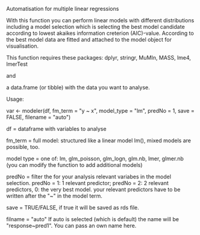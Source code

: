 Automatisation for multiple linear regressions

With this function you can perform linear models with different distributions including a model selection which is selecting the best model candidate according to lowest akaikes information creterion (AIC)-value. According to the best model data are fitted and attached to the model object for visualisation.

This function requires these packages:
dplyr, stringr, MuMIn, MASS, lme4, lmerTest

and

a data.frame (or tibble) with the data you want to analyse.

Usage:

var <- modeler(df, fm_term = "y ~ x", model_type = "lm", predNo = 1, save = FALSE, filename = "auto")

df = dataframe with variables to analyse

fm_term = full model: structured like a linear model lm(), mixed models are possible, too.

model type = one of: lm, glm_poisson, glm_logn, glm.nb, lmer, glmer.nb (you can modify the function to add additional models)

predNo = filter the for your analysis relevant variabes in the model selection. predNo = 1: 1 relevant predictor; predNo = 2: 2 relevant predictors, 0: the very best model. your relevant predictors have to be written after the "~" in the model term.

save = TRUE/FALSE,  if true it will be saved as rds file.

filname = "auto" If auto is selected (which is default) the name will be "response~pred1". You can pass an own name here.
